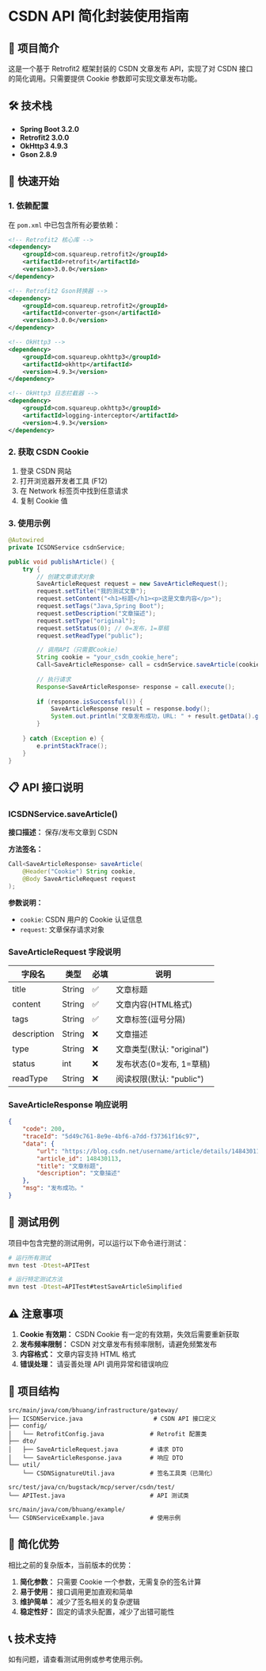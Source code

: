 # CSDN API 简化封装使用指南

## 📝 项目简介

这是一个基于 Retrofit2 框架封装的 CSDN 文章发布 API，实现了对 CSDN 接口的简化调用。只需要提供 Cookie 参数即可实现文章发布功能。

## 🛠️ 技术栈

- **Spring Boot 3.2.0**
- **Retrofit2 3.0.0**
- **OkHttp3 4.9.3**
- **Gson 2.8.9**

## 🚀 快速开始

### 1. 依赖配置

在 `pom.xml` 中已包含所有必要依赖：

```xml
<!-- Retrofit2 核心库 -->
<dependency>
    <groupId>com.squareup.retrofit2</groupId>
    <artifactId>retrofit</artifactId>
    <version>3.0.0</version>
</dependency>

<!-- Retrofit2 Gson转换器 -->
<dependency>
    <groupId>com.squareup.retrofit2</groupId>
    <artifactId>converter-gson</artifactId>
    <version>3.0.0</version>
</dependency>

<!-- OkHttp3 -->
<dependency>
    <groupId>com.squareup.okhttp3</groupId>
    <artifactId>okhttp</artifactId>
    <version>4.9.3</version>
</dependency>

<!-- OkHttp3 日志拦截器 -->
<dependency>
    <groupId>com.squareup.okhttp3</groupId>
    <artifactId>logging-interceptor</artifactId>
    <version>4.9.3</version>
</dependency>
```

### 2. 获取 CSDN Cookie

1. 登录 CSDN 网站
2. 打开浏览器开发者工具 (F12)
3. 在 Network 标签页中找到任意请求
4. 复制 Cookie 值

### 3. 使用示例

```java
@Autowired
private ICSDNService csdnService;

public void publishArticle() {
    try {
        // 创建文章请求对象
        SaveArticleRequest request = new SaveArticleRequest();
        request.setTitle("我的测试文章");
        request.setContent("<h1>标题</h1><p>这是文章内容</p>");
        request.setTags("Java,Spring Boot");
        request.setDescription("文章描述");
        request.setType("original");
        request.setStatus(0); // 0=发布，1=草稿
        request.setReadType("public");

        // 调用API（只需要Cookie）
        String cookie = "your_csdn_cookie_here";
        Call<SaveArticleResponse> call = csdnService.saveArticle(cookie, request);
        
        // 执行请求
        Response<SaveArticleResponse> response = call.execute();
        
        if (response.isSuccessful()) {
            SaveArticleResponse result = response.body();
            System.out.println("文章发布成功，URL: " + result.getData().getUrl());
        }
        
    } catch (Exception e) {
        e.printStackTrace();
    }
}
```

## 📋 API 接口说明

### ICSDNService.saveArticle()

**接口描述：** 保存/发布文章到 CSDN

**方法签名：**
```java
Call<SaveArticleResponse> saveArticle(
    @Header("Cookie") String cookie,
    @Body SaveArticleRequest request
);
```

**参数说明：**
- `cookie`: CSDN 用户的 Cookie 认证信息
- `request`: 文章保存请求对象

### SaveArticleRequest 字段说明

| 字段名 | 类型 | 必填 | 说明 |
|--------|------|------|------|
| title | String | ✅ | 文章标题 |
| content | String | ✅ | 文章内容(HTML格式) |
| tags | String | ✅ | 文章标签(逗号分隔) |
| description | String | ❌ | 文章描述 |
| type | String | ❌ | 文章类型(默认: "original") |
| status | int | ❌ | 发布状态(0=发布, 1=草稿) |
| readType | String | ❌ | 阅读权限(默认: "public") |

### SaveArticleResponse 响应说明

```json
{
    "code": 200,
    "traceId": "5d49c761-8e9e-4bf6-a7dd-f37361f16c97",
    "data": {
        "url": "https://blog.csdn.net/username/article/details/148430113",
        "article_id": 148430113,
        "title": "文章标题",
        "description": "文章描述"
    },
    "msg": "发布成功。"
}
```

## 🧪 测试用例

项目中包含完整的测试用例，可以运行以下命令进行测试：

```bash
# 运行所有测试
mvn test -Dtest=APITest

# 运行特定测试方法
mvn test -Dtest=APITest#testSaveArticleSimplified
```

## ⚠️ 注意事项

1. **Cookie 有效期：** CSDN Cookie 有一定的有效期，失效后需要重新获取
2. **发布频率限制：** CSDN 对文章发布有频率限制，请避免频繁发布
3. **内容格式：** 文章内容支持 HTML 格式
4. **错误处理：** 请妥善处理 API 调用异常和错误响应

## 🔧 项目结构

```
src/main/java/com/bhuang/infrastructure/gateway/
├── ICSDNService.java                    # CSDN API 接口定义
├── config/
│   └── RetrofitConfig.java             # Retrofit 配置类
├── dto/
│   ├── SaveArticleRequest.java         # 请求 DTO
│   └── SaveArticleResponse.java        # 响应 DTO
└── util/
    └── CSDNSignatureUtil.java          # 签名工具类（已简化）

src/test/java/cn/bugstack/mcp/server/csdn/test/
└── APITest.java                        # API 测试类

src/main/java/com/bhuang/example/
└── CSDNServiceExample.java             # 使用示例
```

## 🎯 简化优势

相比之前的复杂版本，当前版本的优势：

1. **简化参数：** 只需要 Cookie 一个参数，无需复杂的签名计算
2. **易于使用：** 接口调用更加直观和简单
3. **维护简单：** 减少了签名相关的复杂逻辑
4. **稳定性好：** 固定的请求头配置，减少了出错可能性

## 📞 技术支持

如有问题，请查看测试用例或参考使用示例。 